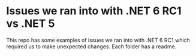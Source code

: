 # Issues we ran into with .NET 6 RC1 vs .NET 5

This repo has some examples of issues we ran into with .NET 6 RC1 which required us to make unexpected changes.  Each folder has a readme.
